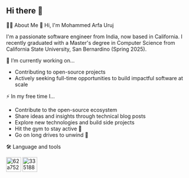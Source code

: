 ## Hi there 👋

<!--
**Ma-urj/Ma-urj** is a ✨ _special_ ✨ repository because its `README.md` (this file) appears on your GitHub profile.

Here are some ideas to get you started:

- 🔭 I’m currently working on ...
- 🌱 I’m currently learning ...
- 👯 I’m looking to collaborate on ...
- 🤔 I’m looking for help with ...
- 💬 Ask me about ...
- 📫 How to reach me: ...
- 😄 Pronouns: ...
- ⚡ Fun fact: ...
-->
👩‍💻 About Me
👋 Hi, I'm Mohammed Arfa Uruj

I'm a passionate software engineer from India, now based in California. I recently graduated with a Master's degree in Computer Science from California State University, San Bernardino (Spring 2025).

🔭 I’m currently working on...
- Contributing to open-source projects
- Actively seeking full-time opportunities to build impactful software at scale

⚡ In my free time I...
- Contribute to the open-source ecosystem
- Share ideas and insights through technical blog posts
- Explore new technologies and build side projects
- Hit the gym to stay active 💪
- Go on long drives to unwind 🚗

🛠 Language and tools

<img width="40" height="40" alt="62a7524a223343fbc2207d08" src="https://github.com/user-attachments/assets/d7fb0f60-296f-40bf-9e1d-9a40c54c152b" /> 

<img width="40" height="40" alt="33518868-6e2595c4-d76a-11e7-8260-31b4e8110c93" src="https://github.com/user-attachments/assets/8b6ca239-ef19-44dd-9bc4-760ba9d8509c" />

